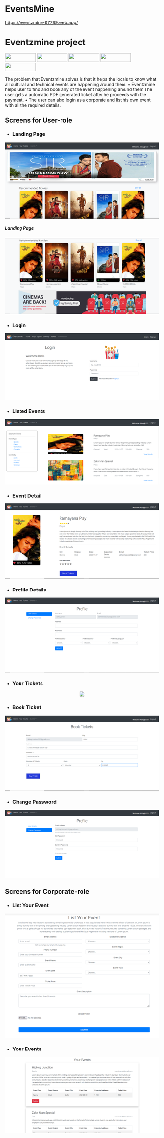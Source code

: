 # EventsMine
https://eventzmine-67789.web.app/
# Eventzmine project

<p float="left">
  <img src="https://img.shields.io/badge/React-20232A?style=for-the-badge&logo=react&logoColor=61DAFB" height="28" width="100" />
  <img src="https://img.shields.io/badge/Node.js-43853D?style=for-the-badge&logo=node.js&logoColor=white" height="28" width="100" />
  <img src="https://img.shields.io/badge/Express.js-000000?style=for-the-badge&logo=express&logoColor=white" height="28" width="100" />
  <img src="https://img.shields.io/badge/MongoDB-4EA94B?style=for-the-badge&logo=mongodb&logoColor=white" height="28" width="100" />
  <img src="https://img.shields.io/badge/JavaScript-F7DF1E?style=for-the-badge&logo=javascript&logoColor=black" height="28" width="100" />
</p>

The problem that Eventzmine solves is that it helps the locals to know
what all cultural and technical events are happening around them.
• Eventzmine helps user to find and book any of the event happening
around them The user gets a automatic PDF generated ticket after he
proceeds with the payment.
• The user can also login as a corporate and list his own event with all
the required details.


## Screens for User-role

* ### Landing Page ### 
<p align="center">
  <img src="Project_Images/home.PNG">
  <h5>Landing Page</h5>
  <img src="Project_Images/home2.PNG">
</p>

* ### Login ###
<p align="center">
  <img src="Project_Images/login.PNG">
</p>

* ### Listed Events ###
<p align="center">
  <img src="Project_Images/listed event.PNG">
</p>

* ### Event Detail ###
<p align="center">
  <img src="Project_Images/event detail.PNG">
</p>

* ### Profile Details ###
<p align="center">
<img src="Project_Images/profile.PNG">
</p>

* ### Your Tickets ###
<p align="center">
  <img src="Project_Images/your tickets.PNG">
</p>

* ### Book Ticket ###
<p align="center">
  <img src="Project_Images/book ticket.PNG">
</p>

* ### Change Password ###
<p align="center">
  <img src="Project_Images/change password.PNG">
</p>



## Screens for Corporate-role

* ### List Your Event ### 
<p align="center">
  <img src="Project_Images/listevent.PNG">
</p>

* ### Your Events ###
<p align="center">
  <img src="Project_Images/yourevent.PNG">
</p>

